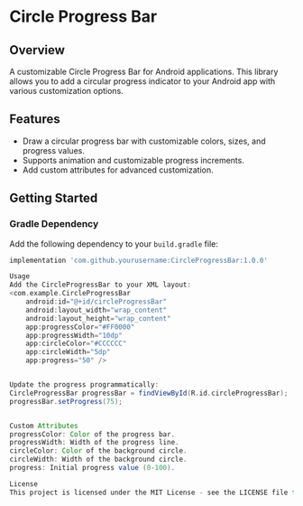 # Circle Progress Bar

## Overview
A customizable Circle Progress Bar for Android applications. This library allows you to add a circular progress indicator to your Android app with various customization options.

## Features
- Draw a circular progress bar with customizable colors, sizes, and progress values.
- Supports animation and customizable progress increments.
- Add custom attributes for advanced customization.

## Getting Started

### Gradle Dependency

Add the following dependency to your `build.gradle` file:

```gradle
implementation 'com.github.yourusername:CircleProgressBar:1.0.0'

Usage
Add the CircleProgressBar to your XML layout:
<com.example.CircleProgressBar
    android:id="@+id/circleProgressBar"
    android:layout_width="wrap_content"
    android:layout_height="wrap_content"
    app:progressColor="#FF0000"
    app:progressWidth="10dp"
    app:circleColor="#CCCCCC"
    app:circleWidth="5dp"
    app:progress="50" />


Update the progress programmatically:
CircleProgressBar progressBar = findViewById(R.id.circleProgressBar);
progressBar.setProgress(75);


Custom Attributes
progressColor: Color of the progress bar.
progressWidth: Width of the progress line.
circleColor: Color of the background circle.
circleWidth: Width of the background circle.
progress: Initial progress value (0-100).

License
This project is licensed under the MIT License - see the LICENSE file for details.
